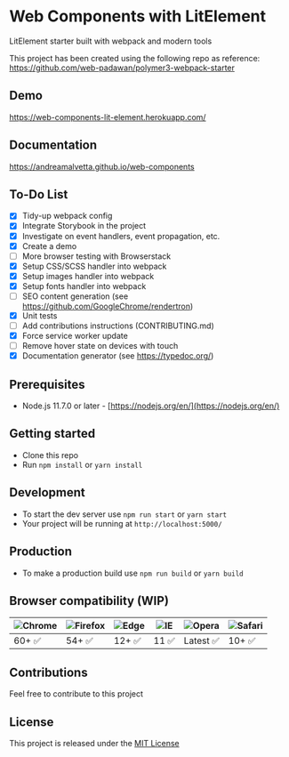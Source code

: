 # Web Components with LitElement

LitElement starter built with webpack and modern tools

This project has been created using the following repo as reference:<br>
https://github.com/web-padawan/polymer3-webpack-starter

## Demo
https://web-components-lit-element.herokuapp.com/

## Documentation
https://andreamalvetta.github.io/web-components


## To-Do List

- [x] Tidy-up webpack config
- [x] Integrate Storybook in the project
- [x] Investigate on event handlers, event propagation, etc.
- [x] Create a demo
- [ ] More browser testing with Browserstack
- [x] Setup CSS/SCSS handler into webpack
- [x] Setup images handler into webpack
- [x] Setup fonts handler into webpack
- [ ] SEO content generation (see https://github.com/GoogleChrome/rendertron)
- [x] Unit tests
- [ ] Add contributions instructions (CONTRIBUTING.md)
- [x] Force service worker update
- [ ] Remove hover state on devices with touch
- [x] Documentation generator (see https://typedoc.org/)

## Prerequisites

- Node.js 11.7.0 or later - [https://nodejs.org/en/](https://nodejs.org/en/)

## Getting started

- Clone this repo
- Run `npm install` or `yarn install`

## Development

- To start the dev server use `npm run start` or `yarn start`
- Your project will be running at `http://localhost:5000/`

## Production

- To make a production build use `npm run build` or `yarn build`

## Browser compatibility (WIP)

| ![Chrome](https://raw.githubusercontent.com/alrra/browser-logos/master/src/chrome/chrome_48x48.png) | ![Firefox](https://raw.githubusercontent.com/alrra/browser-logos/master/src/firefox/firefox_48x48.png) | ![Edge](https://raw.githubusercontent.com/alrra/browser-logos/master/src/edge/edge_48x48.png) | ![IE](https://raw.githubusercontent.com/alrra/browser-logos/master/src/archive/internet-explorer_9-11/internet-explorer_9-11_48x48.png) | ![Opera](https://raw.githubusercontent.com/alrra/browser-logos/master/src/opera/opera_48x48.png) | ![Safari](https://raw.githubusercontent.com/alrra/browser-logos/master/src/safari/safari_48x48.png) |
| --------------------------------------------------------------------------------------------------- | ------------------------------------------------------------------------------------------------------ | --------------------------------------------------------------------------------------------- | --------------------------------------------------------------------------------------------------------------------------------------- | ------------------------------------------------------------------------------------------------ | --------------------------------------------------------------------------------------------------- |
| 60+ ✅                                                                                              | 54+ ✅                                                                                                 | 12+ ✅                                                                                        | 11 ✅                                                                                                                                   | Latest ✅                                                                                        | 10+ ✅                                                                                              |

## Contributions

Feel free to contribute to this project

## License

This project is released under the [MIT License](http://www.opensource.org/licenses/MIT)
